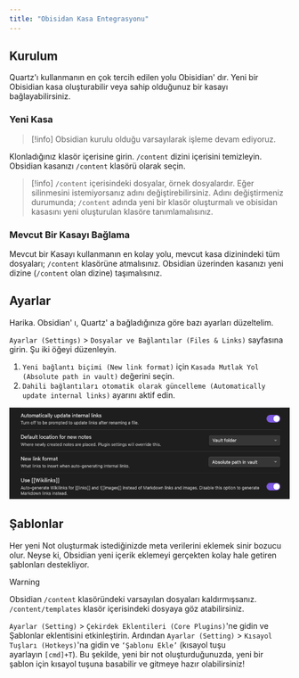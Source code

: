```yaml
---
title: "Obisidan Kasa Entegrasyonu"
---
```


## Kurulum
Quartz'ı kullanmanın en çok tercih edilen yolu Obisidian' dır. Yeni bir Obisidian kasa oluşturabilir veya sahip olduğunuz bir kasayı bağlayabilirsiniz.

### Yeni Kasa

> [!info]
> Obsidian kurulu olduğu varsayılarak işleme devam ediyoruz.

Klonladığınız klasör içerisine girin. `/content` dizini içerisini temizleyin. Obsidian kasanızı `/content` klasörü olarak seçin.

> [!info]
> `/content` içerisindeki dosyalar, örnek dosyalardır. Eğer silinmesini istemiyorsanız adını değiştirebilirsiniz. Adını değiştirmeniz durumunda; `/content` adında yeni bir klasör oluşturmalı ve obisidan kasasını yeni oluşturulan klasöre tanımlamalısınız. 

### Mevcut Bir Kasayı Bağlama
Mevcut bir Kasayı kullanmanın en kolay yolu, mevcut kasa dizinindeki tüm dosyaları; `/content` klasörüne atmalısınız. Obsidian üzerinden kasanızı yeni dizine (`/content` olan dizine) taşımalısınız.

## Ayarlar
Harika. Obsidian' ı, Quartz' a bağladığınıza göre bazı ayarları düzeltelim.

`Ayarlar (Settings)` > `Dosyalar ve Bağlantılar (Files & Links)` sayfasına girin. Şu iki öğeyi düzenleyin.
1. `Yeni bağlantı biçimi (New link format)` için `Kasada Mutlak Yol (Absolute path in vault)` değerini seçin.
2. `Dahili bağlantıları otomatik olarak güncelleme (Automatically update internal links)` ayarını aktif edin.

![Örnek Ayar](images/obisidan-vault-settings.png)

## Şablonlar 
Her yeni Not oluşturmak istediğinizde meta verilerini eklemek sinir bozucu olur. Neyse ki, Obsidian yeni içerik eklemeyi gerçekten kolay hale getiren şablonları destekliyor.

> [!warning]
> Obsidian `/content` klasöründeki varsayılan dosyaları kaldırmışsanız. `/content/templates` klasör içerisindeki dosyaya göz atabilirsiniz.

`Ayarlar (Setting)` > `Çekirdek Eklentileri (Core Plugins)`'ne gidin ve Şablonlar eklentisini etkinleştirin. Ardından `Ayarlar (Setting)` > `Kısayol Tuşları (Hotkeys)`'na gidin ve `‘Şablonu Ekle’` (kısayol tuşu ayarlayın `[cmd]+T`). Bu şekilde, yeni bir not oluşturduğunuzda, yeni bir şablon için kısayol tuşuna basabilir ve gitmeye hazır olabilirsiniz!

